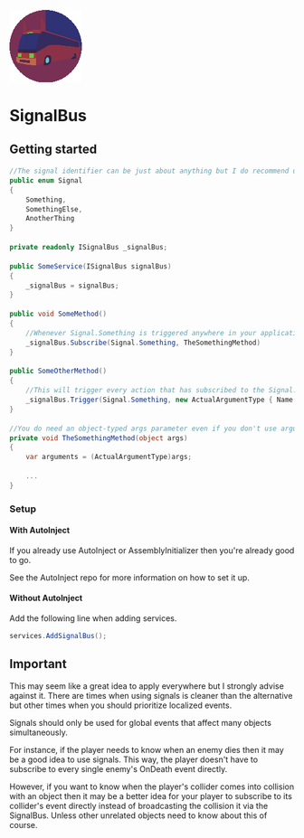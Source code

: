 ![SignalBus](https://github.com/Moreault/SignalBus/blob/master/signalbus.png)
# SignalBus

## Getting started

```c#
//The signal identifier can be just about anything but I do recommend using enums
public enum Signal
{
	Something,
	SomethingElse,
	AnotherThing
}

private readonly ISignalBus _signalBus;

public SomeService(ISignalBus signalBus)
{
	_signalBus = signalBus;
}

public void SomeMethod()
{
	//Whenever Signal.Something is triggered anywhere in your application this will call the 'TheSomethingMethod' below
	_signalBus.Subscribe(Signal.Something, TheSomethingMethod)
}

public SomeOtherMethod()
{
	//This will trigger every action that has subscribed to the Signal.Something identifier with this argument
	_signalBus.Trigger(Signal.Something, new ActualArgumentType { Name = "Henry", Level = 15, Job = Job.Warrior });
}

//You do need an object-typed args parameter even if you don't use arguments... I haven't found a better way to deal with this yet unfortunately
private void TheSomethingMethod(object args)
{
	var arguments = (ActualArgumentType)args;

	...
}

```

### Setup

#### With AutoInject

If you already use AutoInject or AssemblyInitializer then you're already good to go.

See the AutoInject repo for more information on how to set it up.

#### Without AutoInject

Add the following line when adding services.

```c#
services.AddSignalBus();
```

## Important
This may seem like a great idea to apply everywhere but I strongly advise against it. 
There are times when using signals is cleaner than the alternative but other times when you should prioritize localized events.

Signals should only be used for global events that affect many objects simultaneously.

For instance, if the player needs to know when an enemy dies then it may be a good idea to use signals. 
This way, the player doesn't have to subscribe to every single enemy's OnDeath event directly.

However, if you want to know when the player's collider comes into collision with an object then it may be a better idea for your player to subscribe to its collider's event directly instead of broadcasting the collision it via the SignalBus.
Unless other unrelated objects need to know about this of course.